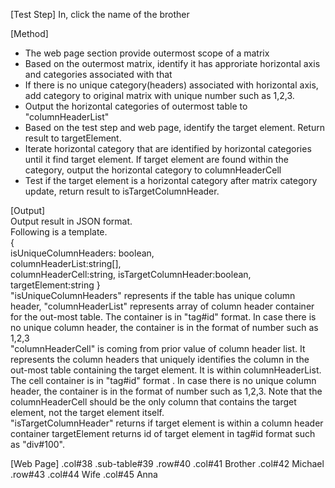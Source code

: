 [Test Step]
In, click the name of the brother

[Method]

* The web page section provide outermost scope of a matrix
* Based on the outermost matrix, identify it has approriate horizontal axis and categories associated with that
* If there is no unique category(headers) associated with horizontal axis, add category to original matrix with unique number such as 1,2,3.
* Output the horizontal categories of outermost table to "columnHeaderList"
* Based on the test step and web page, identify the target element. Return result to targetElement.
* Iterate horizontal category that are identified by horizontal categories until it find target element. If target element are found within the category, output the horizontal category to columnHeaderCell
* Test if the target element is a horizontal category after matrix category update, return result to isTargetColumnHeader.

[Output]  
Output result in JSON format.  
Following is a template.  
{  
isUniqueColumnHeaders: boolean,  
columnHeaderList:string[],  
columnHeaderCell:string,
isTargetColumnHeader:boolean,
targetElement:string
}  
"isUniqueColumnHeaders" represents if the table has unique column header,
"columnHeaderList" represents array of column header container for the out-most table. The container is in "tag#id" format. In case there is no unique column header, the container is in the format of number such as 1,2,3  
"columnHeaderCell" is coming from prior value of column header list. It represents the column headers that uniquely identifies the column in the out-most table containing the target element. It is within columnHeaderList. The cell container is in "tag#id" format . In case there is no unique column header, the container is in the format of number such as 1,2,3. Note that the columnHeaderCell should be the only column that contains the target element, not the target element itself.  
"isTargetColumnHeader" returns if target element is within a column header container
targetElement returns id of target element in tag#id format such as "div#100".

[Web Page]
                        .col#38
                            .sub-table#39
                                .row#40
                                    .col#41 Brother
                                    .col#42 Michael
                                .row#43
                                    .col#44 Wife
                                    .col#45 Anna
